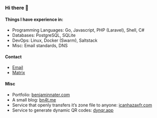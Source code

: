 ### Hi there 👋


#### Things I have experience in:
- Programming Languages: Go, Javascript, PHP (Laravel), Shell, C#
- Databases: PostgreSQL, SQLite
- DevOps: Linux, Docker (Swarm), Saltstack
- Misc: Email standards, DNS

#### Contact

- [Email](mailto:me@bn4t.me)
- [Matrix](https://matrix.to/#/@bn4t:matrix.bn4t.me)

#### Misc
- Portfolio: [benjaminnater.com](https://benjaminnater.com)
- A small blog: [bn4t.me](https://bn4t.me)
- Service that openly transfers it’s zone file to anyone: [icanhazaxfr.com](https://icanhazaxfr.com/)
- Service to generate dynamic QR codes: [dynqr.app](https://dynqr.app/)
